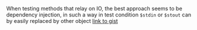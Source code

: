 When testing methods that relay on IO,
the best approach seems to be dependency injection,
in such a way in test condition `$stdin` or `$stout`
can by easily replaced by other object
[link to gist](https://gist.github.com/myronmarston/d9a699c1c0c74b992ceb1bbe6b4b2c6c)
